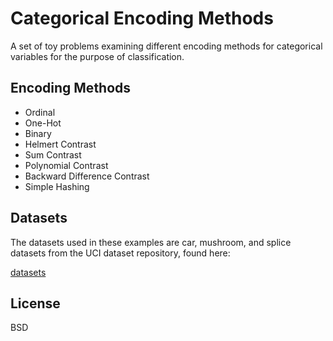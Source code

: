 Categorical Encoding Methods
============================

A set of toy problems examining different encoding methods for categorical variables for the purpose of classification.

Encoding Methods
----------------

 * Ordinal
 * One-Hot
 * Binary
 * Helmert Contrast
 * Sum Contrast
 * Polynomial Contrast
 * Backward Difference Contrast
 * Simple Hashing

Datasets
--------

The datasets used in these examples are car, mushroom, and splice datasets from the UCI dataset repository, found here:

[datasets](https://archive.ics.uci.edu/ml/datasets)

License
-------

BSD